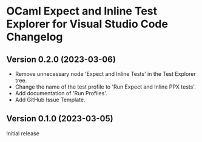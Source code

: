 # OCaml Expect and Inline Test Explorer for Visual Studio Code Changelog

## Version 0.2.0 (2023-03-06)

- Remove unnecessary node 'Expect and Inline Tests' in the Test Explorer tree.
- Change the name of the test profile to 'Run Expect and Inline PPX tests'.
- Add documentation of 'Run Profiles'.
- Add GitHub Issue Template.

## Version 0.1.0 (2023-03-05)

Initial release

